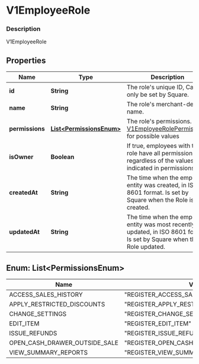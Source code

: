 
# V1EmployeeRole

### Description

V1EmployeeRole

## Properties
Name | Type | Description | Notes
------------ | ------------- | ------------- | -------------
**id** | **String** | The role&#39;s unique ID, Can only be set by Square. |  [optional]
**name** | **String** | The role&#39;s merchant-defined name. | 
**permissions** | [**List&lt;PermissionsEnum&gt;**](#List&lt;PermissionsEnum&gt;) | The role&#39;s permissions. See [V1EmployeeRolePermissions](#type-v1employeerolepermissions) for possible values | 
**isOwner** | **Boolean** | If true, employees with this role have all permissions, regardless of the values indicated in permissions. |  [optional]
**createdAt** | **String** | The time when the employee entity was created, in ISO 8601 format. Is set by Square when the Role is created. |  [optional]
**updatedAt** | **String** | The time when the employee entity was most recently updated, in ISO 8601 format. Is set by Square when the Role updated. |  [optional]


<a name="List<PermissionsEnum>"></a>
## Enum: List&lt;PermissionsEnum&gt;
Name | Value
---- | -----
ACCESS_SALES_HISTORY | &quot;REGISTER_ACCESS_SALES_HISTORY&quot;
APPLY_RESTRICTED_DISCOUNTS | &quot;REGISTER_APPLY_RESTRICTED_DISCOUNTS&quot;
CHANGE_SETTINGS | &quot;REGISTER_CHANGE_SETTINGS&quot;
EDIT_ITEM | &quot;REGISTER_EDIT_ITEM&quot;
ISSUE_REFUNDS | &quot;REGISTER_ISSUE_REFUNDS&quot;
OPEN_CASH_DRAWER_OUTSIDE_SALE | &quot;REGISTER_OPEN_CASH_DRAWER_OUTSIDE_SALE&quot;
VIEW_SUMMARY_REPORTS | &quot;REGISTER_VIEW_SUMMARY_REPORTS&quot;




